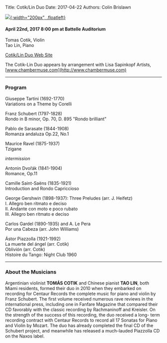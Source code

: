 Title: Cotik/Lin Duo
Date: 2017-04-22
Authors: Colin Brislawn

<style>
#banner {
	background-image: url("./images/2016-2017/cotiklin-duo-large.jpg");
	background-position: top;
	height: 80%;
}
#banner div {
	display: none;
}
@media (max-width: 768px) {
	#banner {
		max-height: 300px;
	}
}
@media (min-width: 1930px) {
	#banner {
		min-height: 650px;
	}
}
</style>

[![ ]({filename}/images/2016-2017/cotiklin-duo400.jpg){:width="200px", .floatleft}]({filename}./Cotik-Lin.md)

#### April 22nd, 2017 8:00 pm at Battelle Auditorium

Tomas Cotik, Violin <br>
Tao Lin, Piano


[Cotik/Lin Duo Web Site](http://www.tomascotik.com/ensambles/cotik-lin-duo-1)

The Cotik-Lin Duo appears by arrangement with Lisa Sapinkopf Artists, [www.chambermuse.com](http://www.chambermuse.com) 

---

### Program

Giuseppe Tartini (1692-1770) <br>
Variations on a Theme by Corelli 

Franz Schubert (1797-1828) <br>
Rondo in B minor, Op. 70, D. 895 "Rondo brilliant" 

Pablo de Sarasate (1844-1908) <br>
Romanza andaluza Op.22, No.1

Maurice Ravel (1875-1937) <br>
Tzigane

_intermission_

Antonin Dvořák (1841-1904) <br>
Romance, Op.11

Camille Saint-Saëns (1835-1921) <br>
Introduction and Rondo Capriccioso

George Gershwin (1898-1937): Three Preludes (arr. J. Heifetz) <br>
I. Allegro ben ritmato e deciso <br>
II. Andante con moto e poco rubato <br>
III. Allegro ben ritmato e deciso <br>

Carlos Gardel (1890-1935) and A. Le Pera <br>
Por una Cabeza (arr. John Williams)

Ástor Piazzolla (1921-1992) <br>
La muerte del ángel (arr. Cotik) <br>
Oblivión (arr. Cotik) <br>
Histoire du Tango: Night Club 1960

---

### About the Musicians

Argentinian violinist **TOMÁS COTIK** and Chinese pianist **TAO LIN**, both Miami residents, formed their
duo in 2010 when they embarked on recording for Centaur Records the complete music for piano and
violin by Franz Schubert. The first volume received numerous rave reviews in the international press,
including one in Fanfare Magazine that compared their CD favorably with the classic recording by
Rachmaninoff and Kreisler. On the strength of the success of this recording, the duo received a long-
term recording contract with Centaur Records to record all 17 Sonatas for Piano and Violin by
Mozart. The duo has already completed the final CD of the Schubert project, and meanwhile has
released a much-lauded Piazzolla CD on the Naxos label.

